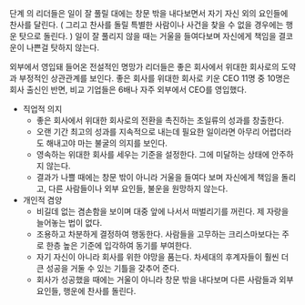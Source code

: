 단계 의 리더들은 일이 잘 풀릴 대에는 창문 밖을 내다보면서 자기 자신 외의 요인들에 찬사를 달린다. ( 그리고 찬사를 돌릴 특별한 사람이나 사건을 찾을 수 없을 경우에는 행운 탓으로 돌린다. ) 일이 잘 풀리지 않을 때는 거울을 들여다보며 자신에게 책임을 결코 운이 나쁜걸 탓하지 않는다.    

외부에서 영입돼 들어온 전설적인 명망가 리더들은 좋은 회사에서 위대한 회사로의 도약과 부정적인 상관관계를 보인다. 좋은 회사를 위대한 회사로 키운 CEO 11명 중 10명은 회사 출신인 반면, 비교 기업들은 6배나 자주 외부에서 CEO를 영입했다.  

- 직업적 의지 
  - 좋은 회사에서 위대한 회사로의 전환을 촉진하는 초일류의 성과를 창출한다. 
  - 오랜 기간 최고의 성과를 지속적으로 내는데 필요한 일이라면 아무리 어렵더라도 해내고야 마는 불굴의 의지를 보인다. 
  - 영속하는 위대한 회사를 세우는 기준을 설정한다. 그에 미달하는 상태에 안주하지 않는다. 
  - 결과가 나쁠 때에는 창문 밖이 아니라 거울을 들여다 보며 자신에게 책임을 돌리고, 다른 사람들이나 외부 요인들, 불운을 원망하지 않는다. 
- 개인적 겸양 
  - 비길데 없는 겸손함을 보이며 대중 앞에 나서서 떠벌리기를 꺼린다. 제 자랑을 늘어놓는 법이 없다. 
  - 조용하고 차분하게 결정하여 행동한다. 사람들을 고무하는 크리스마보다는 주로 한층 높은 기준에 입각하여 동기를 부여한다. 
  - 자기 자신이 아니라 회사를 위한 야망을 품는다. 차세대의 후계자들이 훨씬 더 큰 성공을 거둘 수 있는 기틀을 갖추어 준다. 
  - 회사가 성공했을 때에는 거울이 아니라 창문 밖을 내다보며 다른 사람들과 외부 요인들, 행운에 찬사를 돌린다.  